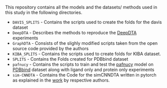 This repository contains all the models and the datasets/ methods used in this study in the following directories.
* `DAVIS_SPLITS` - Contains the scripts used to create the folds for the davis dataset
* `DeepDTA` - Describes the methods to reproduce the [DeepDTA](https://academic.oup.com/bioinformatics/article/34/17/i821/5093245) experiments
* `GraphDTA` - Consists of the slighly modified scripts taken from the open source code provided by the authors
* `KIBA_SPLITS` - Contains the scripts used to create folds for KIBA dataset.
* `SPLITS` - Contains the Folds created for  PDBbind dataset
* `pafnucy` - Contains the scripts to train and test the [pafnucy](https://gitlab.com/cheminfIBB/pafnucy) model on [PDBbind](http://www.pdbbind.org.cn/) dataset along with ligand only and protein only experiments
* `sim-CNNDTA` - Contains the Code for the simCNNDTA written in pytorch as explained in the [work](https://www.nature.com/articles/s41598-021-83679-y.pdf) by respective authors.
